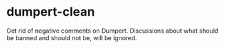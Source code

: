 # dumpert-clean

Get rid of negative comments on Dumpert. Discussions about what should be banned and should not be, will be ignored.
